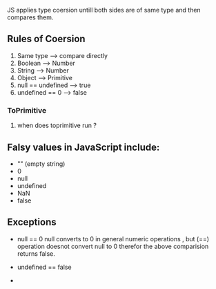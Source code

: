 JS applies type coersion untill both sides are of same type and then compares them.

## Rules of Coersion


1. Same type --> compare directly
2. Boolean --> Number
3. String --> Number
4. Object --> Primitive
5. null == undefined --> true
6. undefined == 0 --> false




 
### ToPrimitive

1. when does toprimitive run ?



## Falsy values in JavaScript include:
- "" (empty string)
- 0
- null
- undefined
- NaN
- false


## Exceptions

- null == 0
   null converts to 0 in general numeric operations , but (==) operation doesnot convert null to 0 therefor the above comparision returns false.

- undefined == false 


- 